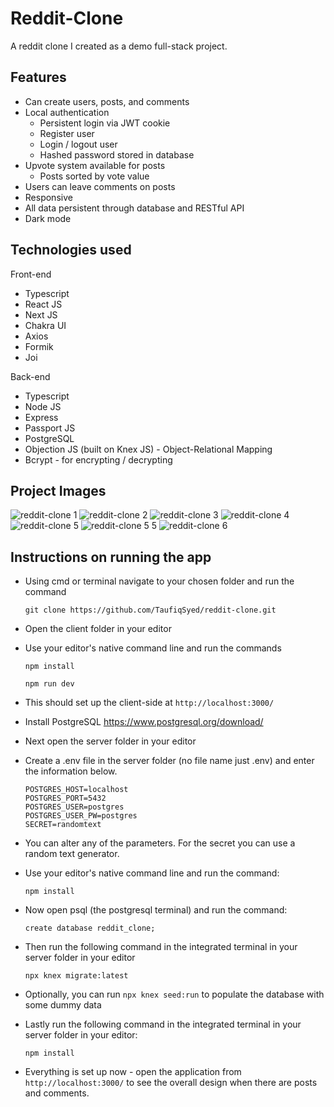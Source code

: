 # Reddit-Clone

A reddit clone I created as a demo full-stack project.

## Features

- Can create users, posts, and comments
- Local authentication
  - Persistent login via JWT cookie
  - Register user
  - Login / logout user
  - Hashed password stored in database
- Upvote system available for posts
  - Posts sorted by vote value
- Users can leave comments on posts
- Responsive
- All data persistent through database and RESTful API
- Dark mode

## Technologies used

Front-end

- Typescript
- React JS
- Next JS
- Chakra UI
- Axios
- Formik
- Joi

Back-end

- Typescript
- Node JS
- Express
- Passport JS
- PostgreSQL
- Objection JS (built on Knex JS) - Object-Relational Mapping
- Bcrypt - for encrypting / decrypting

## Project Images

![reddit-clone 1](https://user-images.githubusercontent.com/61982529/149331049-a2483d99-917f-42f9-8b28-725603f4c677.png)
![reddit-clone 2](https://user-images.githubusercontent.com/61982529/149331804-7ef83ffe-8271-49cc-be0f-fb5647724d1a.png)
![reddit-clone 3](https://user-images.githubusercontent.com/61982529/149331825-8f385f49-068a-4d0e-abed-1be23658327b.png)
![reddit-clone 4](https://user-images.githubusercontent.com/61982529/149331844-432a058a-f8e2-45b0-82ce-a4b9c3a78fac.png)
![reddit-clone 5](https://user-images.githubusercontent.com/61982529/149331857-dde0ea65-93a1-4916-bc1e-a78afc41a664.png)
![reddit-clone 5 5](https://user-images.githubusercontent.com/61982529/149331863-a4d0d19f-5b06-42d0-9126-5db8988b4bfa.png)
![reddit-clone 6](https://user-images.githubusercontent.com/61982529/149331881-8aef0333-ef31-428c-bc9d-c805823c0250.png)


## Instructions on running the app

- Using cmd or terminal navigate to your chosen folder and run the command

  `git clone https://github.com/TaufiqSyed/reddit-clone.git`

- Open the client folder in your editor
- Use your editor's native command line and run the commands

  `npm install`

  `npm run dev`

- This should set up the client-side at `http://localhost:3000/`
- Install PostgreSQL https://www.postgresql.org/download/
- Next open the server folder in your editor
- Create a .env file in the server folder (no file name just .env) and enter the information below.
  ```
  POSTGRES_HOST=localhost
  POSTGRES_PORT=5432
  POSTGRES_USER=postgres
  POSTGRES_USER_PW=postgres
  SECRET=randomtext
  ```
- You can alter any of the parameters. For the secret you can use a random text generator.
- Use your editor's native command line and run the command:

  `npm install`
  
- Now open psql (the postgresql terminal) and run the command:

  `create database reddit_clone;`
  
- Then run the following command in the integrated terminal in your server folder in your editor  

  `npx knex migrate:latest`
  
- Optionally, you can run `npx knex seed:run` to populate the database with some dummy data
 
- Lastly run the following command in the integrated terminal in your server folder in your editor:

  `npm install`

- Everything is set up now - open the application from `http://localhost:3000/`
 to see the overall design when there are posts and comments.
